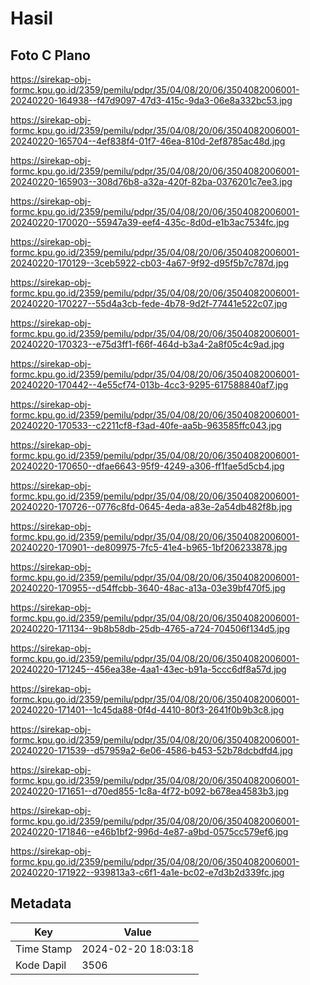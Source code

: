 # Hasil

## Foto C Plano

https://sirekap-obj-formc.kpu.go.id/2359/pemilu/pdpr/35/04/08/20/06/3504082006001-20240220-164938--f47d9097-47d3-415c-9da3-06e8a332bc53.jpg

https://sirekap-obj-formc.kpu.go.id/2359/pemilu/pdpr/35/04/08/20/06/3504082006001-20240220-165704--4ef838f4-01f7-46ea-810d-2ef8785ac48d.jpg

https://sirekap-obj-formc.kpu.go.id/2359/pemilu/pdpr/35/04/08/20/06/3504082006001-20240220-165903--308d76b8-a32a-420f-82ba-0376201c7ee3.jpg

https://sirekap-obj-formc.kpu.go.id/2359/pemilu/pdpr/35/04/08/20/06/3504082006001-20240220-170020--55947a39-eef4-435c-8d0d-e1b3ac7534fc.jpg

https://sirekap-obj-formc.kpu.go.id/2359/pemilu/pdpr/35/04/08/20/06/3504082006001-20240220-170129--3ceb5922-cb03-4a67-9f92-d95f5b7c787d.jpg

https://sirekap-obj-formc.kpu.go.id/2359/pemilu/pdpr/35/04/08/20/06/3504082006001-20240220-170227--55d4a3cb-fede-4b78-9d2f-77441e522c07.jpg

https://sirekap-obj-formc.kpu.go.id/2359/pemilu/pdpr/35/04/08/20/06/3504082006001-20240220-170323--e75d3ff1-f66f-464d-b3a4-2a8f05c4c9ad.jpg

https://sirekap-obj-formc.kpu.go.id/2359/pemilu/pdpr/35/04/08/20/06/3504082006001-20240220-170442--4e55cf74-013b-4cc3-9295-617588840af7.jpg

https://sirekap-obj-formc.kpu.go.id/2359/pemilu/pdpr/35/04/08/20/06/3504082006001-20240220-170533--c2211cf8-f3ad-40fe-aa5b-963585ffc043.jpg

https://sirekap-obj-formc.kpu.go.id/2359/pemilu/pdpr/35/04/08/20/06/3504082006001-20240220-170650--dfae6643-95f9-4249-a306-ff1fae5d5cb4.jpg

https://sirekap-obj-formc.kpu.go.id/2359/pemilu/pdpr/35/04/08/20/06/3504082006001-20240220-170726--0776c8fd-0645-4eda-a83e-2a54db482f8b.jpg

https://sirekap-obj-formc.kpu.go.id/2359/pemilu/pdpr/35/04/08/20/06/3504082006001-20240220-170901--de809975-7fc5-41e4-b965-1bf206233878.jpg

https://sirekap-obj-formc.kpu.go.id/2359/pemilu/pdpr/35/04/08/20/06/3504082006001-20240220-170955--d54ffcbb-3640-48ac-a13a-03e39bf470f5.jpg

https://sirekap-obj-formc.kpu.go.id/2359/pemilu/pdpr/35/04/08/20/06/3504082006001-20240220-171134--9b8b58db-25db-4765-a724-704506f134d5.jpg

https://sirekap-obj-formc.kpu.go.id/2359/pemilu/pdpr/35/04/08/20/06/3504082006001-20240220-171245--456ea38e-4aa1-43ec-b91a-5ccc6df8a57d.jpg

https://sirekap-obj-formc.kpu.go.id/2359/pemilu/pdpr/35/04/08/20/06/3504082006001-20240220-171401--1c45da88-0f4d-4410-80f3-2641f0b9b3c8.jpg

https://sirekap-obj-formc.kpu.go.id/2359/pemilu/pdpr/35/04/08/20/06/3504082006001-20240220-171539--d57959a2-6e06-4586-b453-52b78dcbdfd4.jpg

https://sirekap-obj-formc.kpu.go.id/2359/pemilu/pdpr/35/04/08/20/06/3504082006001-20240220-171651--d70ed855-1c8a-4f72-b092-b678ea4583b3.jpg

https://sirekap-obj-formc.kpu.go.id/2359/pemilu/pdpr/35/04/08/20/06/3504082006001-20240220-171846--e46b1bf2-996d-4e87-a9bd-0575cc579ef6.jpg

https://sirekap-obj-formc.kpu.go.id/2359/pemilu/pdpr/35/04/08/20/06/3504082006001-20240220-171922--939813a3-c6f1-4a1e-bc02-e7d3b2d339fc.jpg


## Metadata

| Key        | Value               |
| ---------- | ------------------- |
| Time Stamp | 2024-02-20 18:03:18 |
| Kode Dapil | 3506                |



